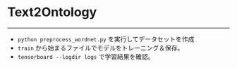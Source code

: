 # Text2Ontology
---
- `python preprocess_wordnet.py` を実行してデータセットを作成
- `train` から始まるファイルでモデルをトレーニング＆保存。
- `tensorboard --logdir logs` で学習結果を確認。
